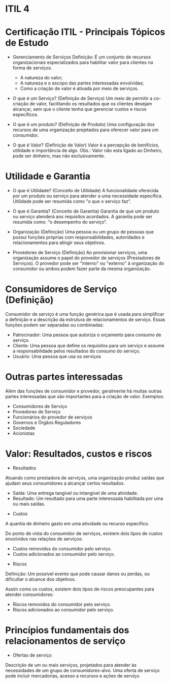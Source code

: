 # ITIL 4
# Certificação ITIL - Principais Tópicos de Estudo


* Gerenciamento de Serviços
Definição: É um conjunto de recursos organizacionais especializados para habilitar valor para clientes na forma de serviços.
   - A natureza do valor;
   - A natureza e o escopo das partes interessadas envolvidas;
   - Como a criação de valor é ativada por meio de serviços.

* O que é um Serviço? (Definição de Serviço)
Um meio de permitir a co-criação de valor, facilitando os resultados que os clientes desejam alcançar, sem que o cliente tenha que gerenciar custos e riscos específicos.

* O que é um produto? (Definição de Produto)
Uma configuração dos recursos de uma organização projetados para oferecer valor para um consumidor.

* O que é Valor? (Definição de Valor)
Valor é a percepção de benifícios, utilidade e importância de algo. 
Obs.: Valor não esta ligado ao Dinheiro, pode ser dinheiro, mas não exclusivamente. 


# Utilidade e Garantia

* O que é Utilidade? (Conceito de Utilidade)
A funcionalidade oferecida por um produto ou serviço para atender a uma necessidade específica. Utilidade pode ser resumida
como "o que o serviço faz“.

* O que é Garantia? (Conceito de Garantia)
Garantia de que um produto ou serviço atenderá aos requisitos acordados. A garantia pode ser resumida como: "o desempenho do serviço“.

* Organização (Definição)
Uma pessoa ou um grupo de pessoas que possui funções próprias com
responsabilidades, autoridades e relacionamentos para atingir seus objetivos.

* Provedores de Serviço (Definição)
Ao provisionar serviços, uma organização assume o papel do provedor de serviços (Prestadores de Serviços). O provedor pode ser "interno" ou "externo" à organização do consumidor ou ambos podem fazer parte da mesma organização.

# Consumidores de Serviço (Definição)

Consumidor de serviço é uma função genérica que é usada para
simplificar a definição e a descrição da estrutura de relacionamentos de serviço. Essas funções podem ser separadas ou combinadas:

   - Patrocinador: Uma pessoa que autoriza o orçamento para
consumo de serviço.
   - Cliente: Uma pessoa que define os requisitos para um serviço e
assume a responsabilidade pelos resultados do consumo do
serviço.
   - Usuário: Uma pessoa que usa os serviços

# Outras partes interessadas

Além das funções de consumidor e provedor, geralmente há muitas
outras partes interessadas que são importantes para a criação de
valor. Exemplos:

  - Consumidores de Serviço
  - Provedores de Serviço
  - Funcionários do provedor de serviços
  - Governos e Órgãos Reguladores
  - Sociedade
  - Acionistas

# Valor: Resultados, custos e riscos

* Resultados

Atuando como prestadora de serviços, uma organização produz
saídas que ajudam seus consumidores a alcançar certos
resultados.
 
   - Saída: Uma entrega tangível ou intangível de uma atividade.
   - Resultado: Um resultado para uma parte interessada habilitada por uma ou mais saídas.


* Custos

A quantia de dinheiro gasto em uma atividade ou recurso específico.

Do ponto de vista do consumidor de serviços, existem dois tipos de custos envolvidos nas relações de serviços: 

   - Custos removidos do consumidor pelo serviço.
   - Custos adicionados ao consumidor pelo serviço.


* Riscos

Definição: Um possível evento que pode causar danos ou perdas, ou dificultar o alcance dos objetivos.

Assim como os custos, existem dois tipos de riscos preocupantes para atender consumidores:

   - Riscos removidos do consumidor pelo serviço.
   - Riscos adicionados ao consumidor pelo serviço.


# Princípios fundamentais dos relacionamentos de serviço

* Ofertas de serviço

Descrição de um ou mais serviços, projetados para atender às
necessidades de um grupo de consumidores-alvo. Uma oferta de serviço pode incluir mercadorias, acesso a recursos e ações de serviço.



